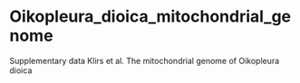 # Oikopleura_dioica_mitochondrial_genome
Supplementary data Klirs et al. The mitochondrial genome of Oikopleura dioica
